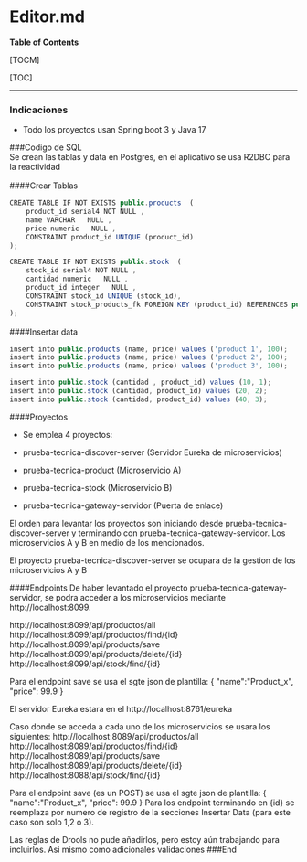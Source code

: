 
# Editor.md

 


**Table of Contents**

[TOCM]

[TOC]
 
-------------
### Indicaciones
- Todo los proyectos usan Spring boot 3 y Java 17


  

###Codigo de SQL  
 Se crean las tablas y data en Postgres, en el aplicativo se usa R2DBC para la reactividad
 
####Crear Tablas　

```javascript
CREATE TABLE IF NOT EXISTS public.products  (
	product_id serial4 NOT NULL ,
	name VARCHAR   NULL ,
	price numeric   NULL ,
	CONSTRAINT product_id UNIQUE (product_id)
);

CREATE TABLE IF NOT EXISTS public.stock  (
	stock_id serial4 NOT NULL ,
	cantidad numeric   NULL ,
	product_id integer   NULL ,
	CONSTRAINT stock_id UNIQUE (stock_id),
	CONSTRAINT stock_products_fk FOREIGN KEY (product_id) REFERENCES public.products(product_id)
);

```

####Insertar data　

```javascript
insert into public.products (name, price) values ('product 1', 100);
insert into public.products (name, price) values ('product 2', 100);
insert into public.products (name, price) values ('product 3', 100);

insert into public.stock (cantidad , product_id) values (10, 1);
insert into public.stock (cantidad, product_id) values (20, 2);
insert into public.stock (cantidad, product_id) values (40, 3);

```
####Proyectos
- Se emplea 4 proyectos:

 - prueba-tecnica-discover-server (Servidor Eureka de microservicios)
 - prueba-tecnica-product (Microservicio A)
 - prueba-tecnica-stock (Microservicio B)
 - prueba-tecnica-gateway-servidor (Puerta de enlace)

El orden para levantar los proyectos son iniciando desde prueba-tecnica-discover-server  y terminando con  prueba-tecnica-gateway-servidor. Los microservicios A y B en medio de los mencionados.

El proyecto  prueba-tecnica-discover-server  se ocupara de la gestion de los microservicios A y B

####Endpoints
 De haber levantado el proyecto prueba-tecnica-gateway-servidor, se podra acceder a los microservicios mediante http://localhost:8099.
 
http://localhost:8099/api/productos/all
http://localhost:8099/api/productos/find/{id}
http://localhost:8099/api/products/save 
http://localhost:8099/api/products/delete/{id}
http://localhost:8099/api/stock/find/{id}

 Para el endpoint save  se usa el sgte json de plantilla:
 {
	"name":"Product_x",
	"price": 99.9
}

El servidor Eureka estara en el http://localhost:8761/eureka

 Caso donde se acceda a cada uno de los microservicios se usara los siguientes:
 http://localhost:8089/api/productos/all
http://localhost:8089/api/productos/find/{id}
http://localhost:8089/api/products/save
http://localhost:8089/api/products/delete/{id}
http://localhost:8088/api/stock/find/{id}
 
 Para el endpoint save (es un POST) se usa el sgte json de plantilla:
 {
	"name":"Product_x",
	"price": 99.9
}
 Para los endpoint terminando en {id} se reemplaza por numero de registro de la secciones Insertar Data (para este caso son solo 1,2 o 3).
 
Las reglas de Drools no pude añadirlos, pero estoy aún trabajando para incluirlos. Asi mismo como adicionales validaciones 
###End
